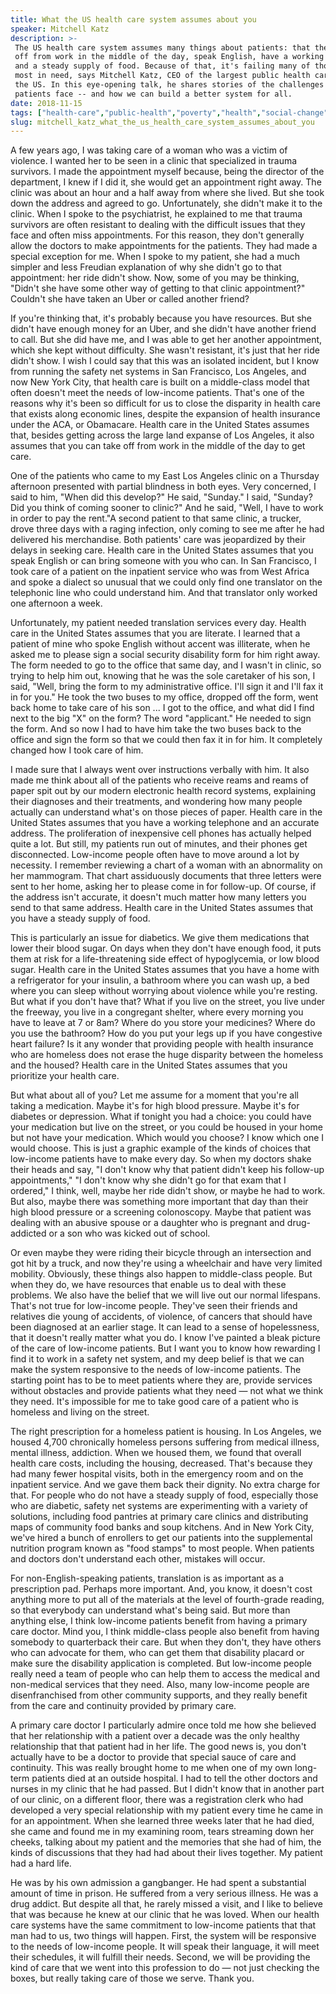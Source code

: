 ```yaml
---
title: What the US health care system assumes about you
speaker: Mitchell Katz
description: >-
 The US health care system assumes many things about patients: that they can take
 off from work in the middle of the day, speak English, have a working telephone
 and a steady supply of food. Because of that, it's failing many of those who are
 most in need, says Mitchell Katz, CEO of the largest public health care system in
 the US. In this eye-opening talk, he shares stories of the challenges low-income
 patients face -- and how we can build a better system for all.
date: 2018-11-15
tags: ["health-care","public-health","poverty","health","social-change","united-states","medicine","tedmed"]
slug: mitchell_katz_what_the_us_health_care_system_assumes_about_you
---
```


A few years ago, I was taking care of a woman who was a victim of violence. I wanted her
to be seen in a clinic that specialized in trauma survivors. I made the appointment myself
because, being the director of the department, I knew if I did it, she would get an
appointment right away. The clinic was about an hour and a half away from where she lived.
But she took down the address and agreed to go. Unfortunately, she didn't make it to the
clinic. When I spoke to the psychiatrist, he explained to me that trauma survivors are
often resistant to dealing with the difficult issues that they face and often miss
appointments. For this reason, they don't generally allow the doctors to make appointments
for the patients. They had made a special exception for me. When I spoke to my patient,
she had a much simpler and less Freudian explanation of why she didn't go to that
appointment: her ride didn't show. Now, some of you may be thinking, "Didn't she have some
other way of getting to that clinic appointment?" Couldn't she have taken an Uber or
called another friend?

If you're thinking that, it's probably because you have resources. But she didn't have
enough money for an Uber, and she didn't have another friend to call. But she did have me,
and I was able to get her another appointment, which she kept without difficulty. She
wasn't resistant, it's just that her ride didn't show. I wish I could say that this was an
isolated incident, but I know from running the safety net systems in San Francisco, Los
Angeles, and now New York City, that health care is built on a middle-class model that
often doesn't meet the needs of low-income patients. That's one of the reasons why it's
been so difficult for us to close the disparity in health care that exists along economic
lines, despite the expansion of health insurance under the ACA, or Obamacare. Health care
in the United States assumes that, besides getting across the large land expanse of Los
Angeles, it also assumes that you can take off from work in the middle of the day to get
care.

One of the patients who came to my East Los Angeles clinic on a Thursday afternoon
presented with partial blindness in both eyes. Very concerned, I said to him, "When did
this develop?" He said, "Sunday." I said, "Sunday? Did you think of coming sooner to
clinic?" And he said, "Well, I have to work in order to pay the rent."A second patient to
that same clinic, a trucker, drove three days with a raging infection, only coming to see
me after he had delivered his merchandise. Both patients' care was jeopardized by their
delays in seeking care. Health care in the United States assumes that you speak English or
can bring someone with you who can. In San Francisco, I took care of a patient on the
inpatient service who was from West Africa and spoke a dialect so unusual that we could
only find one translator on the telephonic line who could understand him. And that
translator only worked one afternoon a week.

Unfortunately, my patient needed translation services every day. Health care in the United
States assumes that you are literate. I learned that a patient of mine who spoke English
without accent was illiterate, when he asked me to please sign a social security
disability form for him right away. The form needed to go to the office that same day, and
I wasn't in clinic, so trying to help him out, knowing that he was the sole caretaker of
his son, I said, "Well, bring the form to my administrative office. I'll sign it and I'll
fax it in for you." He took the two buses to my office, dropped off the form, went back
home to take care of his son ... I got to the office, and what did I find next to the big
"X" on the form? The word "applicant." He needed to sign the form. And so now I had to
have him take the two buses back to the office and sign the form so that we could then fax
it in for him. It completely changed how I took care of him.

I made sure that I always went over instructions verbally with him. It also made me think
about all of the patients who receive reams and reams of paper spit out by our modern
electronic health record systems, explaining their diagnoses and their treatments, and
wondering how many people actually can understand what's on those pieces of paper. Health
care in the United States assumes that you have a working telephone and an accurate
address. The proliferation of inexpensive cell phones has actually helped quite a lot. But
still, my patients run out of minutes, and their phones get disconnected. Low-income people
often have to move around a lot by necessity. I remember reviewing a chart of a woman with
an abnormality on her mammogram. That chart assiduously documents that three letters were
sent to her home, asking her to please come in for follow-up. Of course, if the address
isn't accurate, it doesn't much matter how many letters you send to that same
address. Health care in the United States assumes that you have a steady supply of
food.

This is particularly an issue for diabetics. We give them medications that lower their
blood sugar. On days when they don't have enough food, it puts them at risk for a
life-threatening side effect of hypoglycemia, or low blood sugar. Health care in the United
States assumes that you have a home with a refrigerator for your insulin, a bathroom where
you can wash up, a bed where you can sleep without worrying about violence while you're
resting. But what if you don't have that? What if you live on the street, you live under
the freeway, you live in a congregant shelter, where every morning you have to leave at 7
or 8am? Where do you store your medicines? Where do you use the bathroom? How do you put
your legs up if you have congestive heart failure? Is it any wonder that providing people
with health insurance who are homeless does not erase the huge disparity between the
homeless and the housed? Health care in the United States assumes that you prioritize your
health care.

But what about all of you? Let me assume for a moment that you're all taking a medication.
Maybe it's for high blood pressure. Maybe it's for diabetes or depression. What if tonight
you had a choice: you could have your medication but live on the street, or you could be
housed in your home but not have your medication. Which would you choose? I know which one
I would choose. This is just a graphic example of the kinds of choices that low-income
patients have to make every day. So when my doctors shake their heads and say, "I don't
know why that patient didn't keep his follow-up appointments," "I don't know why she
didn't go for that exam that I ordered," I think, well, maybe her ride didn't show, or
maybe he had to work. But also, maybe there was something more important that day than
their high blood pressure or a screening colonoscopy. Maybe that patient was dealing with
an abusive spouse or a daughter who is pregnant and drug-addicted or a son who was kicked
out of school.

Or even maybe they were riding their bicycle through an intersection and got hit by a
truck, and now they're using a wheelchair and have very limited mobility. Obviously, these
things also happen to middle-class people. But when they do, we have resources that enable
us to deal with these problems. We also have the belief that we will live out our normal
lifespans. That's not true for low-income people. They've seen their friends and relatives
die young of accidents, of violence, of cancers that should have been diagnosed at an
earlier stage. It can lead to a sense of hopelessness, that it doesn't really matter what
you do. I know I've painted a bleak picture of the care of low-income patients. But I want
you to know how rewarding I find it to work in a safety net system, and my deep belief is
that we can make the system responsive to the needs of low-income patients. The starting
point has to be to meet patients where they are, provide services without obstacles and
provide patients what they need — not what we think they need. It's impossible for me to
take good care of a patient who is homeless and living on the street.

The right prescription for a homeless patient is housing. In Los Angeles, we housed 4,700
chronically homeless persons suffering from medical illness, mental illness, addiction.
When we housed them, we found that overall health care costs, including the housing,
decreased. That's because they had many fewer hospital visits, both in the emergency room
and on the inpatient service. And we gave them back their dignity. No extra charge for
that. For people who do not have a steady supply of food, especially those who are
diabetic, safety net systems are experimenting with a variety of solutions, including food
pantries at primary care clinics and distributing maps of community food banks and soup
kitchens. And in New York City, we've hired a bunch of enrollers to get our patients into
the supplemental nutrition program known as "food stamps" to most people. When patients and
doctors don't understand each other, mistakes will occur.

For non-English-speaking patients, translation is as important as a prescription pad.
Perhaps more important. And, you know, it doesn't cost anything more to put all of the
materials at the level of fourth-grade reading, so that everybody can understand what's
being said. But more than anything else, I think low-income patients benefit from having a
primary care doctor. Mind you, I think middle-class people also benefit from having
somebody to quarterback their care. But when they don't, they have others who can advocate
for them, who can get them that disability placard or make sure the disability application
is completed. But low-income people really need a team of people who can help them to
access the medical and non-medical services that they need. Also, many low-income people
are disenfranchised from other community supports, and they really benefit from the care
and continuity provided by primary care.

A primary care doctor I particularly admire once told me how she believed that her
relationship with a patient over a decade was the only healthy relationship that that
patient had in her life. The good news is, you don't actually have to be a doctor to
provide that special sauce of care and continuity. This was really brought home to me when
one of my own long-term patients died at an outside hospital. I had to tell the other
doctors and nurses in my clinic that he had passed. But I didn't know that in another part
of our clinic, on a different floor, there was a registration clerk who had developed a
very special relationship with my patient every time he came in for an appointment. When
she learned three weeks later that he had died, she came and found me in my examining
room, tears streaming down her cheeks, talking about my patient and the memories that she
had of him, the kinds of discussions that they had had about their lives together. My
patient had a hard life.

He was by his own admission a gangbanger. He had spent a substantial amount of time in
prison. He suffered from a very serious illness. He was a drug addict. But despite all
that, he rarely missed a visit, and I like to believe that was because he knew at our
clinic that he was loved. When our health care systems have the same commitment to
low-income patients that that man had to us, two things will happen. First, the system
will be responsive to the needs of low-income people. It will speak their language, it
will meet their schedules, it will fulfill their needs. Second, we will be providing the
kind of care that we went into this profession to do — not just checking the boxes, but
really taking care of those we serve. Thank you.

<!--
ad_duration=3.33
comment_count=14
event="TEDMED 2018"
external_start_time=0
has_talk_citation=1
intro_duration=11.82
is_subtitle_required="False"
is_talk_featured="True"
language="en"
language_swap="False"
native_language="en"
number_of_related_talks=6
number_of_speakers=1
number_of_subtitled_videos=11
number_of_tags=8
number_of_talk_download_languages=11
number_of_talk_more_resources=0
number_of_talk_recommendations=0
number_of_talks_take_actions=0
post_ad_duration=0.83
published_timestamp="2019-10-02 14:48:11"
recording_date="2018-11-15"
speaker_description="Physician, public health advocate"
speaker_is_published=1
speaker_name="Mitchell Katz"
talk_more_resources=[]
talk_name="What the US health care system assumes about you"
talks_tags=["health-care","public-health","poverty","health","social-change","united-states","medicine","tedmed"]
talks_take_action=[]
url_photo_speaker="https://pe.tedcdn.com/images/ted/6260c8d0ff1a2f9facd2bb38084b2a8c06208f9b_254x191.jpg"
url_photo_talk="https://s3.amazonaws.com/talkstar-photos/uploads/a5c44c1e-a490-4646-a047-64264ec46f24/MitchellKatz_2018P-embed.jpg"
url_webpage="https://www.ted.com/talks/mitchell_katz_what_the_us_health_care_system_assumes_about_you"
video_type_name="TED Stage Talk"
-->